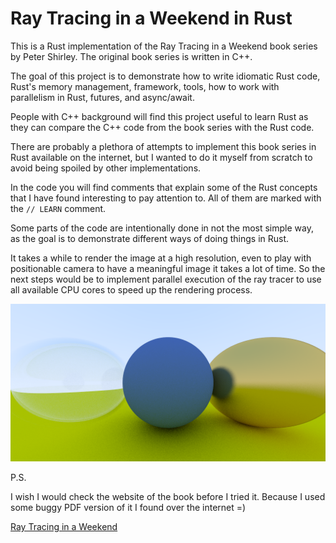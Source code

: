 # Ray Tracing in a Weekend in Rust

This is a Rust implementation of the Ray Tracing in a Weekend 
book series by Peter Shirley. The original book series is written in C++.

The goal of this project is to demonstrate how to write idiomatic Rust code,
Rust's memory management, framework, tools, how to work with 
parallelism in Rust, futures, and async/await.

People with C++ background will find this project useful to learn Rust as 
they can compare the C++ code from the book series with the Rust code.

There are probably a plethora of attempts to implement this book series in Rust
available on the internet, but I wanted to do it myself from scratch to avoid 
being spoiled by other implementations.

In the code you will find comments that explain some of the Rust concepts
that I have found interesting to pay attention to. All of them are marked 
with the `// LEARN` comment.

Some parts of the code are intentionally done in not the most simple way,
as the goal is to demonstrate different ways of doing things in Rust.

It takes a while to render the image at a high resolution, even to play with 
positionable camera to have a meaningful image it takes a lot of time.
So the next steps would be to implement parallel execution of the ray tracer to 
use all available CPU cores to speed up the rendering process.

![[./result.png](./result.png)](./result.png)

P.S.

I wish I would check the website of the book before I tried it. 
Because I used some buggy PDF version of it I found over the internet =)

[Ray Tracing in a Weekend](https://raytracing.github.io/books/RayTracingInOneWeekend.html)